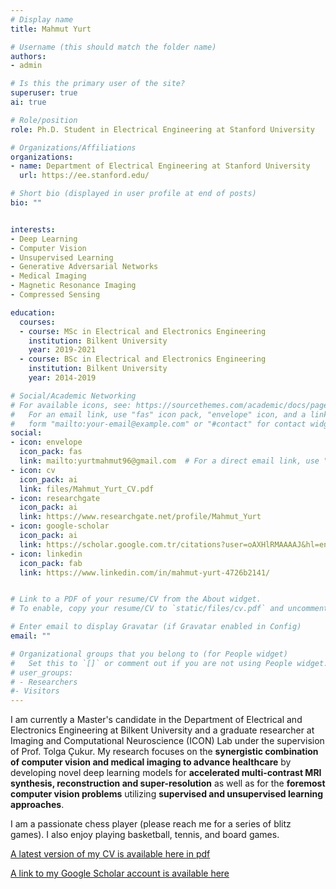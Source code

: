 ```yaml
---
# Display name
title: Mahmut Yurt

# Username (this should match the folder name)
authors:
- admin

# Is this the primary user of the site?
superuser: true
ai: true

# Role/position
role: Ph.D. Student in Electrical Engineering at Stanford University

# Organizations/Affiliations
organizations:
- name: Department of Electrical Engineering at Stanford University
  url: https://ee.stanford.edu/

# Short bio (displayed in user profile at end of posts)
bio: "" 


interests:
- Deep Learning 
- Computer Vision 
- Unsupervised Learning
- Generative Adversarial Networks
- Medical Imaging 
- Magnetic Resonance Imaging
- Compressed Sensing

education:
  courses:
  - course: MSc in Electrical and Electronics Engineering
    institution: Bilkent University
    year: 2019-2021
  - course: BSc in Electrical and Electronics Engineering
    institution: Bilkent University
    year: 2014-2019

# Social/Academic Networking
# For available icons, see: https://sourcethemes.com/academic/docs/page-builder/#icons
#   For an email link, use "fas" icon pack, "envelope" icon, and a link in the
#   form "mailto:your-email@example.com" or "#contact" for contact widget.
social:
- icon: envelope
  icon_pack: fas
  link: mailto:yurtmahmut96@gmail.com  # For a direct email link, use "mailto:test@example.org".
- icon: cv
  icon_pack: ai
  link: files/Mahmut_Yurt_CV.pdf
- icon: researchgate
  icon_pack: ai
  link: https://www.researchgate.net/profile/Mahmut_Yurt
- icon: google-scholar
  icon_pack: ai
  link: https://scholar.google.com.tr/citations?user=oAXHlRMAAAAJ&hl=en
- icon: linkedin
  icon_pack: fab
  link: https://www.linkedin.com/in/mahmut-yurt-4726b2141/


# Link to a PDF of your resume/CV from the About widget.
# To enable, copy your resume/CV to `static/files/cv.pdf` and uncomment the lines below.

# Enter email to display Gravatar (if Gravatar enabled in Config)
email: ""

# Organizational groups that you belong to (for People widget)
#   Set this to `[]` or comment out if you are not using People widget.
# user_groups:
# - Researchers
#- Visitors
---
```

I am currently a Master's candidate in the Department of Electrical and Electronics Engineering at Bilkent University and a graduate researcher at Imaging and Computational Neuroscience (ICON) Lab under the supervision of Prof. Tolga Çukur. My research focuses on the **synergistic combination of computer vision and medical imaging to advance healthcare** by developing novel deep learning models for **accelerated multi-contrast MRI synthesis, reconstruction and super-resolution** as well as for the **foremost computer vision problems** utilizing **supervised and unsupervised learning approaches**.


I am a passionate chess player (please reach me for a series of blitz games). I also enjoy playing basketball, tennis, and board games.

[A latest version of my CV is available here in pdf](files/Mahmut_Yurt_CV.pdf)

[A link to my Google Scholar account is available here](https://scholar.google.com.tr/citations?user=oAXHlRMAAAAJ&hl=en)


